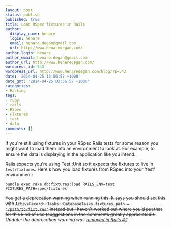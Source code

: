 ```yaml
---
layout: post
status: publish
published: true
title: Load RSpec fixtures in Rails
author:
  display_name: henare
  login: henare
  email: henare.degan@gmail.com
  url: http://www.henaredegan.com/
author_login: henare
author_email: henare.degan@gmail.com
author_url: http://www.henaredegan.com/
wordpress_id: 543
wordpress_url: http://www.henaredegan.com/blog/?p=543
date: '2014-04-25 13:56:57 +1000'
date_gmt: '2014-04-25 03:56:57 +1000'
categories:
- Hacking
tags:
- ruby
- rails
- RSpec
- Fixtures
- test
- data
comments: []
---
```

If you're still using fixtures in your RSpec Rails tests for some reason you might want to load them into an environment to look at. For example, to ensure the data is displaying in the application like you intend.

Rails expects you're using Test::Unit so it expects the fixtures to live in `test/fixtures`. Here's how you load fixtures from RSpec into your 'test' environment:

`bundle exec rake db:fixtures:load RAILS_ENV=test FIXTURES_PATH=spec/fixtures`

~~You get a deprecation warning when running this. It says you should set this with `ActiveRecord::Tasks::DatabaseTasks.fixtures_path = '/path/to/fixtures'` instead but I haven't worked out where you'd put that for this kind of use (suggestions in the comments greatly appreciated!).~~ _Update: the deprecation warning was [removed in Rails 4.1](https://github.com/rails/rails/commit/3d865c1bcdb5a9c1ecf7a968312752d8f6178f8b)._
